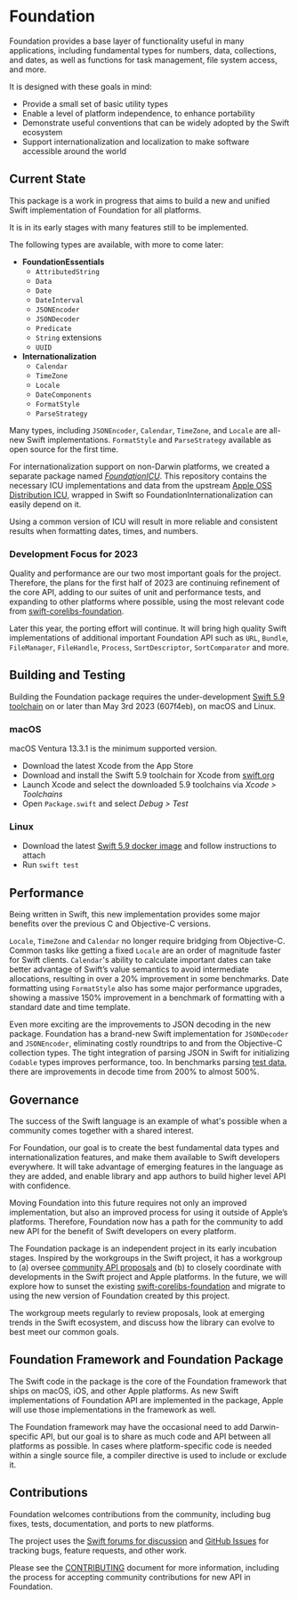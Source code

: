 # Foundation


Foundation provides a base layer of functionality useful in many applications, including fundamental types for numbers, data, collections, and dates, as well as functions for task management, file system access, and more.

It is designed with these goals in mind:

* Provide a small set of basic utility types
* Enable a level of platform independence, to enhance portability
* Demonstrate useful conventions that can be widely adopted by the Swift ecosystem
* Support internationalization and localization to make software accessible around the world

## Current State

This package is a work in progress that aims to build a new and unified Swift implementation of Foundation for all platforms.

It is in its early stages with many features still to be implemented.

The following types are available, with more to come later:

* **FoundationEssentials**
    * `AttributedString`
    * `Data`
    * `Date`
    * `DateInterval`
    * `JSONEncoder`
    * `JSONDecoder`
    * `Predicate`
    * `String` extensions
    * `UUID`
* **Internationalization**
    * `Calendar`
    * `TimeZone`
    * `Locale`
    * `DateComponents`
    * `FormatStyle`
    * `ParseStrategy`

Many types, including `JSONEncoder`, `Calendar`, `TimeZone`, and `Locale` are all-new Swift implementations. `FormatStyle` and `ParseStrategy` available as open source for the first time.

For internationalization support on non-Darwin platforms, we created a separate package named *[FoundationICU](https://github.com/apple/swift-foundation-icu)*. This repository contains the necessary ICU implementations and data from the upstream [Apple OSS Distribution ICU](https://github.com/apple-oss-distributions/ICU), wrapped in Swift so FoundationInternationalization can easily depend on it.

Using a common version of ICU will result in more reliable and consistent results when formatting dates, times, and numbers.
### Development Focus for 2023

Quality and performance are our two most important goals for the project. Therefore, the plans for the first half of 2023 are continuing refinement of the core API, adding to our suites of unit and performance tests, and expanding to other platforms where possible, using the most relevant code from [swift-corelibs-foundation](https://github.com/apple/swift-corelibs-foundation).

Later this year, the porting effort will continue. It will bring high quality Swift implementations of additional important Foundation API such as `URL`, `Bundle`, `FileManager`, `FileHandle`, `Process`, `SortDescriptor`, `SortComparator` and more. 

## Building and Testing

Building the Foundation package requires the under-development [Swift 5.9 toolchain](https://www.swift.org/download/#swift-59-development) on or later than May 3rd 2023 (607f4eb), on macOS and Linux. 
### macOS

macOS Ventura 13.3.1 is the minimum supported version.

- Download the latest Xcode from the App Store
- Download and install the Swift 5.9 toolchain for Xcode from [swift.org](https://www.swift.org/download)
- Launch Xcode and select the downloaded 5.9 toolchains via *Xcode > Toolchains*
- Open `Package.swift` and select *Debug > Test*

### Linux
- Download the latest [Swift 5.9 docker image](https://hub.docker.com/r/swiftlang/swift/tags?name=5.9) and follow instructions to attach
- Run `swift test`
## Performance

Being written in Swift, this new implementation provides some major benefits over the previous C and Objective-C versions.

`Locale`, `TimeZone` and `Calendar` no longer require bridging from Objective-C. Common tasks like getting a fixed `Locale` are an order of magnitude faster for Swift clients. `Calendar`'s ability to calculate important dates can take better advantage of Swift’s value semantics to avoid intermediate allocations, resulting in over a 20% improvement in some benchmarks. Date formatting using `FormatStyle` also has some major performance upgrades, showing a massive 150% improvement in a benchmark of formatting with a standard date and time template.

Even more exciting are the improvements to JSON decoding in the new package. Foundation has a brand-new Swift implementation for `JSONDecoder` and `JSONEncoder`, eliminating costly roundtrips to and from the Objective-C collection types. The tight integration of parsing JSON in Swift for initializing `Codable` types improves performance, too. In benchmarks parsing [test data](https://www.boost.org/doc/libs/master/libs/json/doc/html/json/benchmarks.html), there are improvements in decode time from 200% to almost 500%.

## Governance

The success of the Swift language is an example of what's possible when a community comes together with a shared interest.

For Foundation, our goal is to create the best fundamental data types and internationalization features, and make them available to Swift developers everywhere. It will take advantage of emerging features in the language as they are added, and enable library and app authors to build higher level API with confidence.

Moving Foundation into this future requires not only an improved implementation, but also an improved process for using it outside of Apple’s platforms. Therefore, Foundation now has a path for the community to add new API for the benefit of Swift developers on every platform.

The Foundation package is an independent project in its early incubation stages. Inspired by the workgroups in the Swift project, it has a workgroup to (a) oversee [community API proposals](Evolution.md) and (b) to closely coordinate with developments in the Swift project and Apple platforms. In the future, we will explore how to sunset the existing [swift-corelibs-foundation](https://github.com/apple/swift-corelibs-foundation) and migrate to using the new version of Foundation created by this project.

The workgroup meets regularly to review proposals, look at emerging trends in the Swift ecosystem, and discuss how the library can evolve to best meet our common goals.

## Foundation Framework and Foundation Package

The Swift code in the package is the core of the Foundation framework that ships on macOS, iOS, and other Apple platforms. As new Swift implementations of Foundation API are implemented in the package, Apple will use those implementations in the framework as well. 

The Foundation framework may have the occasional need to add Darwin-specific API, but our goal is to share as much code and API between all platforms as possible. In cases where platform-specific code is needed within a single source file, a compiler directive is used to include or exclude it.

## Contributions

Foundation welcomes contributions from the community, including bug fixes, tests, documentation, and ports to new platforms.

The project uses the [Swift forums for discussion](https://forums.swift.org/c/related-projects/foundation/99) and [GitHub Issues](https://github.com/apple/swift-foundation/issues) for tracking bugs, feature requests, and other work.

Please see the [CONTRIBUTING](https://github.com/apple/swift-foundation/blob/main/CONTRIBUTING.md) document for more information, including the process for accepting community contributions for new API in Foundation.

